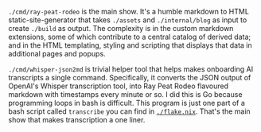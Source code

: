 `./cmd/ray-peat-rodeo` is the main show. It's a humble markdown to HTML static-site-generator that takes `./assets` and `./internal/blog` as input to create `./build` as output. The complexity is in the custom markdown extensions, some of which contribute to a central catalog of derived data; and in the HTML templating, styling and scripting that displays that data in additional pages and popups.

`./cmd/whisper-json2md` is trivial helper tool that helps makes onboarding AI transcripts a single command. Specifically, it converts the JSON output of OpenAI's Whisper transcription tool, into Ray Peat Rodeo flavoured markdown with timestamps every minute or so. I did this is Go because programming loops in bash is difficult. This program is just one part of a bash script called `transcribe` you can find in [`./flake.nix`](https://github.com/marcuswhybrow/ray-peat-rodeo/blob/main/flake.nix). That's the main show that makes transcription a one liner.
